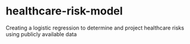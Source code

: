 # healthcare-risk-model
Creating a logistic regression to determine and project healthcare risks using publicly available data 
